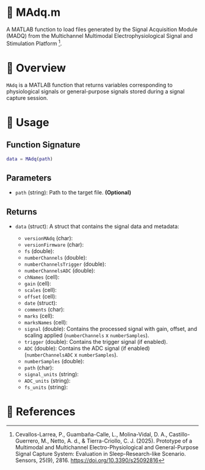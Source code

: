 # :open_file_folder: MAdq.m

A MATLAB function to load files generated by the Signal Acquisition Module (MADQ) from the Multichannel Multimodal Electrophysiological Signal and Stimulation Platform [^1].

# :book: Overview

`MAdq` is a MATLAB function that returns variables corresponding to physiological signals or general-purpose signals stored during a signal capture session.


# :rocket: Usage

## Function Signature

```matlab
data = MAdq(path)
```

## Parameters

* `path` (string): Path to the target file. **(Optional)**

## Returns

* `data` (struct): A struct that contains the signal data and metadata:
  
  - `versionMAdq` (char):
  - `versionFirmware` (char):
  - `fs` (double):
  - `numberChannels` (double):
  - `numberChannelsTrigger` (double):
  - `numberChannelsADC` (double):
  - `chNames` (cell):
  - `gain` (cell):
  - `scales` (cell):
  - `offset` (cell):
  - `date` (struct):
  - `comments` (char):
  - `marks` (cell):
  - `marksNames` (cell):
  - `signal` (double): Contains the processed signal with gain, offset, and scaling applied (`numberChannels` x `numberSamples`).
  - `trigger` (double): Contains the trigger signal (if enabled).
  - `ADC` (double): Contains the ADC signal (if enabled) (`numberChannelsADC` x `numberSamples`).
  - `numberSamples` (double):
  - `path` (char):
  - `signal_units` (string):
  - `ADC_units` (string):
  - `fs_units` (string):

# :page_facing_up: References

[^1]: Cevallos-Larrea, P., Guambaña-Calle, L., Molina-Vidal, D. A., Castillo-Guerrero, M., Netto, A. d., & Tierra-Criollo, C. J. (2025). Prototype of a Multimodal and Multichannel Electro-Physiological and General-Purpose Signal Capture System: Evaluation in Sleep-Research-like Scenario. Sensors, 25(9), 2816. https://doi.org/10.3390/s25092816
